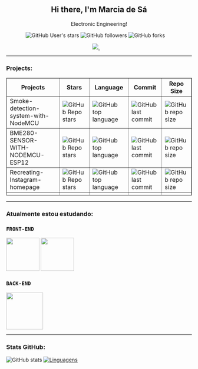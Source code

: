 
<p align="center">
 <h2 align="center">Hi there, I'm Marcia de Sá</h2>
  <p align="center">Electronic Engineering!</p>
</p>


<p align='center'>
  <img alt="GitHub User's stars" src="https://img.shields.io/github/stars/mdsds-elt?style=social"> 
  <img alt="GitHub followers" src="https://img.shields.io/github/followers/mdsds-elt?style=social">
 <img alt="GitHub forks" src="https://img.shields.io/github/forks/mdsds-elt/mdsds-elt?style=social">
</a>&nbsp;&nbsp;&nbsp;&nbsp;

  <p align='center'>
  <a href="https://www.linkedin.com/in/mdsds/"><img src="https://img.shields.io/badge/linkedin-%230077B5.svg?&style=for-the-badge&logo=linkedin&logoColor=white" />
   </a>&nbsp;&nbsp;&nbsp;&nbsp;
 <hr>
 
  ### Projects:
  
<table border="1">
   <thead>
   <tr>
       <th> Projects  </th>
       <th>  Stars </th>
       <th> Language </th>
        <th>Commit</th>  
        <th>Repo Size</th>
   </tr>
   </thead>
 
   <tbody>
   <tr>
       <td>Smoke-detection-system-with-NodeMCU</td>
       <td> <img alt="GitHub Repo stars" src="https://img.shields.io/github/stars/mdsds-elt/Smoke-detection-system-with-NodeMCU?style=social"> </td>
       <td><img alt="GitHub top language" src="https://img.shields.io/github/languages/top/mdsds-elt/Smoke-detection-system-with-NodeMCU"> </td>
        <td><img alt="GitHub last commit" src="https://img.shields.io/github/last-commit/mdsds-elt/Smoke-detection-system-with-NodeMCU"> </td>
        <td> <img alt="GitHub repo size" src="https://img.shields.io/github/repo-size/mdsds-elt/Smoke-detection-system-with-NodeMCU"> </td>
   </tr>
    
   <tr>
       <td> BME280-SENSOR-WITH-NODEMCU-ESP12  </td>
       <td>  <img alt="GitHub Repo stars" src="https://img.shields.io/github/stars/mdsds-elt/BME280-SENSOR-WITH-NODEMCU-ESP12?style=social">  </td> 
       <td> <img alt="GitHub top language" src="https://img.shields.io/github/languages/top/mdsds-elt/BME280-SENSOR-WITH-NODEMCU-ESP12"> </td>
        <td> <img alt="GitHub last commit" src="https://img.shields.io/github/last-commit/mdsds-elt/BME280-SENSOR-WITH-NODEMCU-ESP12"> </td>
       <td> <img alt="GitHub repo size" src="https://img.shields.io/github/repo-size/mdsds-elt/BME280-SENSOR-WITH-NODEMCU-ESP12"> </td>
     
   </tr> 
    
   </tbody>
 
   <tr>
       <td>  Recreating-Instagram-homepage </td>
           <td>  <img alt="GitHub Repo stars" src="https://img.shields.io/github/stars/mdsds-elt/Recreating-Instagram-homepage?style=social">  </td> 
       <td> <img alt="GitHub top language" src="https://img.shields.io/github/languages/top/mdsds-elt/Recreating-Instagram-homepage"> </td>
        <td> <img alt="GitHub last commit" src="https://img.shields.io/github/last-commit/mdsds-elt/Recreating-Instagram-homepage"> </td>
       <td> <img alt="GitHub repo size" src="https://img.shields.io/github/repo-size/mdsds-elt/Recreating-Instagram-homepage"> </td>
   </tr>
    
   <tr>
   
   </tr> 
    
   </tbody>
 
 
   <tfoot>
       <td> </td>
       <td>  </td>
       <td>  </td>
       <td>   </td>
       <td>  </td>
     
   </tfoot>
</table>


 <hr>
 
 ### Atualmente estou estudando:
 
 ### `FRONT-END` 

 <img src="https://user-images.githubusercontent.com/81829451/130018716-120a92b7-3502-4525-9f08-fba8bbbf0d97.png" width="90" height="90"> <img src="https://user-images.githubusercontent.com/81829451/130375168-809a4404-7b9c-4833-b21c-8779b73ee687.png" width="90" height="90"> 



### `BACK-END`

<img src="https://user-images.githubusercontent.com/81829451/130018591-40c76b59-e920-4d57-85dc-6e369f22becd.png" width="100" height="100"> 
<hr>


### Stats GitHub:

![GitHub stats](https://github-readme-stats.vercel.app/api/?username=mdsds-elt&show_icons=true&title_color=fff&icon_color=79ff97&text_color=9f9f9f&bg_color=151515)
[![Linguagens](https://github-readme-stats.vercel.app/api/top-langs/?username=mdsds-elt&layout=compact&title_color=fff&icon_color=79ff97&text_color=9f9f9f&bg_color=151515)](https://github.com/mdsds-elt)



